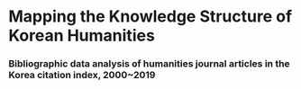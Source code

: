 # Mapping the Knowledge Structure of Korean Humanities
### Bibliographic data analysis of humanities journal articles in the Korea citation index, 2000~2019
